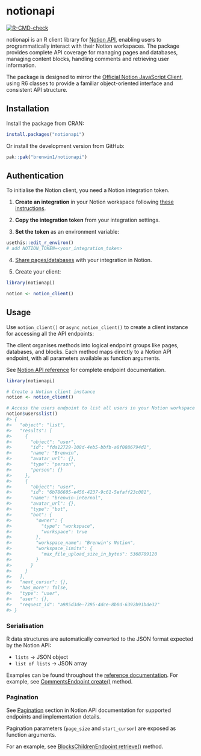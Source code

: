 
<!-- README.md is generated from README.Rmd. Please edit that file -->

# notionapi

<!-- badges: start -->

[![R-CMD-check](https://github.com/brenwin1/notionapi/actions/workflows/R-CMD-check.yaml/badge.svg)](https://github.com/brenwin1/notionapi/actions/workflows/R-CMD-check.yaml)
<!-- badges: end -->

notionapi is an R client library for [Notion
API](https://developers.notion.com/), enabling users to programmatically
interact with their Notion workspaces. The package provides complete API
coverage for managing pages and databases, managing content blocks,
handling comments and retrieving user information.

The package is designed to mirror the [Official Notion JavaScript
Client](https://github.com/makenotion/notion-sdk-js), using R6 classes
to provide a familiar object-oriented interface and consistent API
structure.

## Installation

Install the package from CRAN:

``` r
install.packages("notionapi")
```

Or install the development version from GitHub:

``` r
pak::pak("brenwin1/notionapi")
```

## Authentication

To initialise the Notion client, you need a Notion integration token.

1.  **Create an integration** in your Notion workspace following [these
    instructions](https://developers.notion.com/docs/authorization#internal-integration-auth-flow-set-up).

2.  **Copy the integration token** from your integration settings.

3.  **Set the token** as an environment variable:

``` r
usethis::edit_r_environ()
# add NOTION_TOKEN=<your_integration_token>
```

4.  [Share
    pages/databases](https://developers.notion.com/docs/authorization#integration-permissions)
    with your integration in Notion.

5.  Create your client:

``` r
library(notionapi)

notion <- notion_client()
```

## Usage

Use `notion_client()` or `async_notion_client()` to create a client
instance for accessing all the API endpoints:

The client organises methods into logical endpoint groups like pages,
databases, and blocks. Each method maps directly to a Notion API
endpoint, with all parameters available as function arguments.

See [Notion API
reference](https://developers.notion.com/reference/intro) for complete
endpoint documentation.

``` r
library(notionapi)

# Create a Notion client instance
notion <- notion_client()

# Access the users endpoint to list all users in your Notion workspace
notion$users$list()
#> {
#>   "object": "list",
#>   "results": [
#>     {
#>       "object": "user",
#>       "id": "fda12729-108d-4eb5-bbfb-a8f0886794d1",
#>       "name": "Brenwin",
#>       "avatar_url": {},
#>       "type": "person",
#>       "person": {}
#>     },
#>     {
#>       "object": "user",
#>       "id": "6b786605-e456-4237-9c61-5efaff23c081",
#>       "name": "brenwin-internal",
#>       "avatar_url": {},
#>       "type": "bot",
#>       "bot": {
#>         "owner": {
#>           "type": "workspace",
#>           "workspace": true
#>         },
#>         "workspace_name": "Brenwin's Notion",
#>         "workspace_limits": {
#>           "max_file_upload_size_in_bytes": 5368709120
#>         }
#>       }
#>     }
#>   ],
#>   "next_cursor": {},
#>   "has_more": false,
#>   "type": "user",
#>   "user": {},
#>   "request_id": "a985d3de-7395-4dce-8b0d-6392b91bde32"
#> }
```

### Serialisation

R data structures are automatically converted to the JSON format
expected by the Notion API:

- `lists` -\> JSON object
- `list of lists` -\> JSON array

Examples can be found throughout the [reference
documentation](reference/). For example, see [CommentsEndpoint
create()](reference/CommentsEndpoint.html#ref-examples) method.

### Pagination

See
[Pagination](https://developers.notion.com/reference/intro#pagination)
section in Notion API documentation for supported endpoints and
implementation details.

Pagination parameters (`page_size` and `start_cursor`) are exposed as
function arguments.

For an example, see [BlocksChildrenEndpoint
retrieve()](reference/BlocksChildrenEndpoint.html#ref-examples) method.
